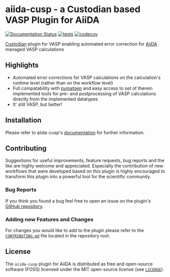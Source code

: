 # aiida-cusp - a Custodian based VASP Plugin for AiiDA
[![Documentation Status](https://readthedocs.org/projects/aiida-cusp/badge/?version=latest)](https://aiida-cusp.readthedocs.io/en/latest/?badge=latest)
[![tests](https://github.com/aiida-cusp/aiida-cusp/workflows/tests/badge.svg?branch=develop)](https://github.com/aiida-cusp/aiida-cusp/actions)
[![codecov](https://codecov.io/gh/aiida-cusp/aiida-cusp/branch/develop/graph/badge.svg)](https://codecov.io/gh/aiida-cusp/aiida-cusp)

[Custodian](https://materialsproject.github.io/custodian) plugin for VASP enabling automated error correction for [AiiDA](https://www.aiida.net) managed VASP calculations

## Highlights

* Automated error corrections for VASP calculations on the calculation's runtime level (rather than on the workflow level)
* Full compatability with [pymatgen](https://pymatgen.org) and easy access to set of therein implemented tools for pre- and postprocessing of VASP calculations directly from the implemented datatypes
* It' still VASP, but better!

## Installation

Please refer to aiida-cusp's [documentation](https://aiida-cusp.readthedocs.io/) for further information.

## Contributing

Suggestions for useful improvements, feature requests, bug reports and the like are highly welcome and appreciated.
Especially the contribution of new workflows that were developed based on this plugin is highly encouraged to transform this plugin into a powerful tool for the scientific community.

### Bug Reports
If you think you found a bug feel free to open an issue on the plugin's [GitHub repository](https://github.com/astamminger/aiida-cusp/issues).

### Adding new Features and Changes
For changes you would like to add to the plugin please refer to the [`CONTRIBUTING.md`](CONTRIBUTING.md) file located in the repository root.

## License

The `aiida-cusp` plugin for AiiDA is distributed as free and open-source software (FOSS) licensed under the MIT open-source license (see [`LICENSE`](LICENSE)).
